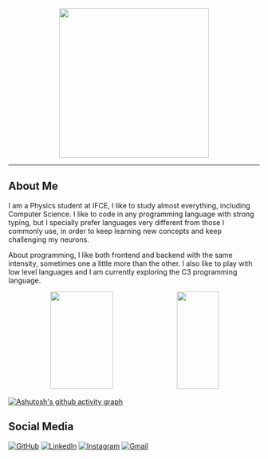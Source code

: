 <div align="center">
  <img width="300px" src="https://drive.google.com/thumbnail?id=14kzhGd4IOcMIOh-Feok-IX0Qv1k6WHPq&sz=w1000">
</div>

<hr>

## About Me

I am a Physics student at IFCE, I like to study almost everything, including Computer Science. I like to code in any programming language with strong typing,
but I specially prefer languages very different from those I commonly use, in order to keep learning new concepts and keep challenging my neurons.

About programming, I like both frontend and backend with the same intensity, sometimes one a little more than the other. I also like to play with low level
languages and I am currently exploring the C3 programming language.

<div align="center">
  <img width="50%" height="195px" src="https://github-readme-stats.vercel.app/api?username=andrexm&show_icons=true&hide_border=true&bg_color=202731&icon_color=29ce1a&title_color=fff">
  <img width="41%" height="195px" src="https://github-readme-stats.vercel.app/api/top-langs/?username=andrexm&layout=compact&hide_border=true&bg_color=202731&icon_color=29ce1a&title_color=fff" />
</div>

[![Ashutosh's github activity graph](https://github-readme-activity-graph.vercel.app/graph?username=andrexm&bg_color=202731&color=29ce1a&title_color=fff&line=0fe46f&point=ffffff&area=true&hide_border=true)](https://github.com/ashutosh00710/github-readme-activity-graph)

## Social Media

[![GitHub](https://img.shields.io/badge/GitHub-202731?style=for-the-badge&logo=github&logoColor=29ce1a)](https://github.com/andrexm)
[![LinkedIn](https://img.shields.io/badge/LinkedIn-202731?style=for-the-badge&logo=linkedin&logoColor=29ce1a)](https://www.linkedin.com/in/andre-sn/)
[![Instagram](https://img.shields.io/badge/Instagram-202731?style=for-the-badge&logo=instagram&logoColor=29ce1a)](https://instagram.com/andret.dev)
[![Gmail](https://img.shields.io/badge/Gmail-202731?style=for-the-badge&logo=gmail&logoColor=29ce1a&bg=202731)](mailto:andre.neospace@gmail.com)
